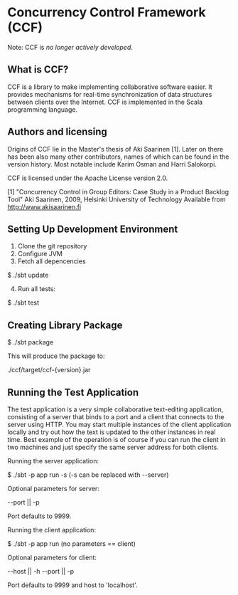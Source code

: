 Concurrency Control Framework (CCF)
===================================

Note: CCF is *no longer actively developed*.

What is CCF?
------------

CCF is a library to make implementing collaborative software easier. It
provides mechanisms for real-time synchronization of data structures between
clients over the Internet. CCF is implemented in the Scala programming language.

Authors and licensing
---------------------

Origins of CCF lie in the Master's thesis of Aki Saarinen [1].  Later on there
has been also many other contributors, names of which can be found in the
version history. Most notable include Karim Osman and Harri Salokorpi.

CCF is licensed under the Apache License version 2.0.

[1] "Concurrency Control in Group Editors: Case Study in a Product Backlog Tool"
    Aki Saarinen, 2009, Helsinki University of Technology
    Available from http://www.akisaarinen.fi

Setting Up Development Environment
----------------------------------

1. Clone the git repository
2. Configure JVM
3. Fetch all depencencies

  $ ./sbt update

4. Run all tests:

  $ ./sbt test

Creating Library Package
------------------------

 $ ./sbt package

This will produce the package to:

  ./ccf/target/ccf-{version}.jar

Running the Test Application
----------------------------

The test application is a very simple collaborative text-editing application,
consisting of a server that binds to a port and a client that connects to the
server using HTTP. You may start multiple instances of the client application
locally and try out how the text is updated to the other instances in real
time. Best example of the operation is of course if you can run the client in
two machines and just specify the same server address for both clients.

Running the server application:

  $ ./sbt -p app run -s    (-s can be replaced with --server)

Optional parameters for server:

  --port <port> || -p <port>

Port defaults to 9999.

Running the client application:

 $ ./sbt -p app run       (no parameters == client)

Optional parameters for client:

  --host <host> || -h <host>
  --port <port> || -p <port>

Port defaults to 9999 and host to 'localhost'.
